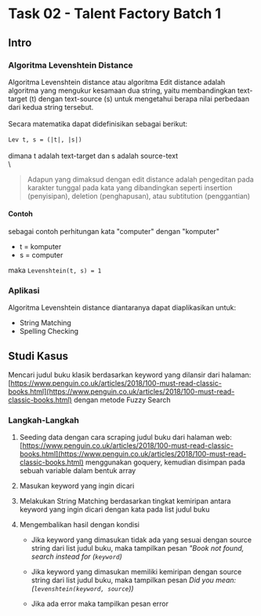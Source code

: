# Task 02 - Talent Factory Batch 1

## Intro

### Algoritma Levenshtein Distance

Algoritma Levenshtein distance atau algoritma Edit distance adalah algoritma yang mengukur kesamaan dua string, yaitu membandingkan text-target (t) dengan text-source (s) untuk mengetahui berapa nilai perbedaan dari kedua string tersebut.\
\
Secara matematika dapat didefinisikan sebagai berikut: \
\
`Lev t, s = (|t|, |s|)`\
\
dimana t adalah text-target dan s adalah source-text\
\
> Adapun yang dimaksud dengan edit distance adalah pengeditan pada karakter tunggal pada kata yang dibandingkan seperti insertion (penyisipan), deletion (penghapusan), atau subtitution (penggantian)

#### Contoh

sebagai contoh perhitungan kata "computer" dengan "komputer"

* t = komputer
* s = computer

maka `Levenshtein(t, s) = 1`

### Aplikasi

Algoritma Levenshtein distance diantaranya dapat diaplikasikan untuk:

* String Matching
* Spelling Checking

## Studi Kasus

Mencari judul buku klasik berdasarkan keyword yang dilansir dari halaman: [https://www.penguin.co.uk/articles/2018/100-must-read-classic-books.html](https://www.penguin.co.uk/articles/2018/100-must-read-classic-books.html) dengan metode Fuzzy Search

### Langkah-Langkah

1. Seeding data dengan cara scraping judul buku dari halaman web: [https://www.penguin.co.uk/articles/2018/100-must-read-classic-books.html](https://www.penguin.co.uk/articles/2018/100-must-read-classic-books.html) menggunakan goquery, kemudian disimpan pada sebuah variable dalam bentuk array

2. Masukan keyword yang ingin dicari

3. Melakukan String Matching berdasarkan tingkat kemiripan antara keyword yang ingin dicari dengan kata pada list judul buku

4. Mengembalikan hasil dengan kondisi

    * Jika keyword yang dimasukan tidak ada yang sesuai dengan source string dari list judul buku, maka tampilkan pesan *"Book not found, search instead for (`keyword`)*

    * Jika keyword yang dimasukan memiliki kemiripan dengan source string dari list judul buku, maka tampilkan pesan *Did you mean: (`levenshtein(keyword, source`))*
    
    * Jika ada error maka tampilkan pesan error